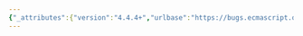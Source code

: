 ```yaml
---
{"_attributes":{"version":"4.4.4+","urlbase":"https://bugs.ecmascript.org/","maintainer":"dherman@mozilla.com"},"bug":{"bug_id":3508,"creation_ts":"2015-01-03 05:46:00 -0800","short_desc":"6.1.6 The Number Type: Paragraph about NaN value detection requires updates","delta_ts":"2015-05-29 06:19:10 -0700","product":"Draft for 7th Edition","component":"Deferred from 6th edition","version":"unspecified","rep_platform":"All","op_sys":"All","bug_status":"CONFIRMED","priority":"Normal","bug_severity":"normal","everconfirmed":true,"reporter":{"uid":"andrebargull","name":"André Bargull"},"assigned_to":{"uid":"allen","name":"Allen Wirfs-Brock"},"cc":"dehrenberg","long_desc":[{"commentid":11301,"comment_count":0,"who":{"uid":"andrebargull","name":"André Bargull"},"bug_when":"2015-01-03 05:46:48 -0800","thetext":"6.1.6  The Number Type\n\n> In some implementations, external code might be able to detect a\n> difference between various Not-a-Number values, but such behaviour \n> is implementation-dependent; to ECMAScript code, all NaN values are \n> indistinguishable from each other.\n\nThe last part is no longer true, ECMAScript user code is now able to distinguish between different NaN values, because Float{32,64}Arrays do not canonicalize NaN values on write operations.\n\n\nUnfortunate side-effect of the new ability to distinguish between different NaN values: The MOP level changes from ES3 -> ES5 in [[Put]] are now visible to user code. \n\nES3, 8.6.2.2 [[Put]], step 4:\nThe value of an own, writable property is always updated. \n\nES5.1, 8.12.5 [[Put]], 3.b + 8.12.9 [[DefineOwnProperty]], step 6:\nThe value of an own, writable property is not updated if the value stays the same if compared with the SameValue algorithm.\n\nNote: Implementations [1,2] seem to follow ES3 [[Put]] semantics with NaN values, but I guess this is more a performance thing than an ES3 compatibility decision.\n\n[1] Tested with JavaScriptCore, V8, Nashorn, IE11 (Win10 9879), SpiderMonkey\n\n\nTest code:\n---\nfunction numberToRawBits(v) {\n  var isLittleEndian = new Uint8Array(new Uint16Array([1]).buffer)[0] === 1;\n  var reduce = Array.prototype[isLittleEndian ? 'reduceRight' : 'reduce'];\n  var float64 = new Float64Array(1);\n  float64[0] = v;\n  var uint8 = new Uint8Array(float64.buffer);\n  return reduce.call(uint8, function(a, v) {\n    return (a * 256) + v;\n  }, 0);\n}\n\nvar o = {};\nObject.defineProperty(o, \"p\", {value: 0, writable: true, enumerable: true, configurable: true});\n\n// nan1 and nan2 are two different NaN values\no.p = nan1;\no.p = nan2;\n\nprint(\"nan1:\", numberToRawBits(nan1).toString(16));\nprint(\"nan2:\", numberToRawBits(nan2).toString(16));\nprint(\"o.p:\", numberToRawBits(o.p).toString(16)); // same as nan2 in ES3, same as nan1 in ES5/6\n---"},{"commentid":11302,"comment_count":1,"who":{"uid":"andrebargull","name":"André Bargull"},"bug_when":"2015-01-03 06:14:23 -0800","thetext":"There's also a slightly inconsistent behaviour for own, writable property updates when you take a look at mapped arguments objects, because mapped properties are always updated in ES5/6."},{"commentid":11343,"comment_count":2,"who":{"uid":"allen","name":"Allen Wirfs-Brock"},"bug_when":"2015-01-13 16:11:03 -0800","thetext":"(In reply to André Bargull from comment #0)\n> 6.1.6  The Number Type\n> \n> > In some implementations, external code might be able to detect a\n> > difference between various Not-a-Number values, but such behaviour \n> > is implementation-dependent; to ECMAScript code, all NaN values are \n> > indistinguishable from each other.\n> \n> The last part is no longer true, ECMAScript user code is now able to\n> distinguish between different NaN values, because Float{32,64}Arrays do not\n> canonicalize NaN values on write operations.\n\nBut, only by examining the bytes of  a binary ArrayBuffer.  I'm not sure that this is fundamentally different from using \"external code\" to write a Number to a file and then using byte level reads to examine what was written. Also, in ES6 the ArrayBuffer SetValueInBuffer operations state that the actual value stored for NaN values is implementation dependent, so what you see in the buffer doesn't imply anything about the NaN encoding of the original value that was stored.\n\n6.1.6 is really talking about the ECMAScript Number data type, and such values aren't directly stored in ArrayBuffers but instead are converted to IEEE binary64  values. Arguably, 6.1.6 doesn't even apply to such values in a buffer.\n\nFinally, I suspect what the original authors had in mind for the quoted sentence was Number values passed as arguments to native code procedures which could directly inspect the bit-level encoding of the arguments.  Nothing has changed in that regard in either ES5 or ES6.\n\nTo sum up, it's not clear to me that there is anything wrong in what 6.1.6 says or whether anything else really need to be stated.  But I added this note immediately following that paragraph:\n\n\"NOTE\tThe bit pattern that might be observed in an ArrayBuffer (see 24.1) after a Number value has been stored into it is not necessarily the same as the internal representation of that Number value used by the ECMAScript implementation. \"\n\n> \n> \n> Unfortunate side-effect of the new ability to distinguish between different\n> NaN values: The MOP level changes from ES3 -> ES5 in [[Put]] are now visible\n> to user code. \n> \n> ES3, 8.6.2.2 [[Put]], step 4:\n> The value of an own, writable property is always updated. \n> \n> ES5.1, 8.12.5 [[Put]], 3.b + 8.12.9 [[DefineOwnProperty]], step 6:\n> The value of an own, writable property is not updated if the value stays the\n> same if compared with the SameValue algorithm.\n\nIn ES6, [[Set]] has an over-riding definition for IntegerIndexed Exotic objects (ie, Typed Arrays) that doesn't do that SameValue check"},{"commentid":11353,"comment_count":3,"who":{"uid":"andrebargull","name":"André Bargull"},"bug_when":"2015-01-14 09:16:34 -0800","thetext":"(In reply to Allen Wirfs-Brock from comment #2)\n> But, only by examining the bytes of  a binary ArrayBuffer.  I'm not sure\n> that this is fundamentally different from using \"external code\" to write a\n> Number to a file and then using byte level reads to examine what was\n> written. \n\nYes. \n\n\n> Also, in ES6 the ArrayBuffer SetValueInBuffer operations state that\n> the actual value stored for NaN values is implementation dependent, so what\n> you see in the buffer doesn't imply anything about the NaN encoding of the\n> original value that was stored.\n\nHmm, I hope the current spec for SetValueInBuffer won't create a loophole where a non-configurable + non-writable data property with a NaN value is allowed to change to a different NaN value (as observed by using ArrayBuffers like in the `numberToRawBits` function from above). That would be bad because it creates a communication channel, right? More below...\n\n\n> 6.1.6 is really talking about the ECMAScript Number data type, and such\n> values aren't directly stored in ArrayBuffers but instead are converted to\n> IEEE binary64  values. Arguably, 6.1.6 doesn't even apply to such values in\n> a buffer.\n\n6.1.6 in context of ECMAScript user code only means to express: Given any operation `op` when `op` is applied to two distinct NaN values `nan1` and `nan2`, the result will be the same. Basically `SameValue(op(nan1), op(nan2))` is true. (Well, except when `op` returns an Object value, but let's ignore that issue for the time being.)\n\n\n> Finally, I suspect what the original authors had in mind for the quoted\n> sentence was Number values passed as arguments to native code procedures\n> which could directly inspect the bit-level encoding of the arguments. \n> Nothing has changed in that regard in either ES5 or ES6.\n\nYes. \n\n\n> \n> To sum up, it's not clear to me that there is anything wrong in what 6.1.6\n> says or whether anything else really need to be stated.  But I added this\n> note immediately following that paragraph:\n> \n> \"NOTE\tThe bit pattern that might be observed in an ArrayBuffer (see 24.1)\n> after a Number value has been stored into it is not necessarily the same as\n> the internal representation of that Number value used by the ECMAScript\n> implementation. \"\n> \n\nOk.\n\n\n> > ES3, 8.6.2.2 [[Put]], step 4:\n> > The value of an own, writable property is always updated. \n> > \n> > ES5.1, 8.12.5 [[Put]], 3.b + 8.12.9 [[DefineOwnProperty]], step 6:\n> > The value of an own, writable property is not updated if the value stays the\n> > same if compared with the SameValue algorithm.\n> \n> In ES6, [[Set]] has an over-riding definition for IntegerIndexed Exotic\n> objects (ie, Typed Arrays) that doesn't do that SameValue check\n\nSo, should 9.1.6 [[DefineOwnProperty]] resp. ValidateAndApplyPropertyDescriptor be changed to omit the SameValue check for writable and/or configurable properties?\n\n\nEven if SetValueInBuffer is allowed to change a NaN value to a different (quiet) NaN value, this example should not assert:\n---\n// Let nan1 and nan2 be two different NaN values.\n\nvar o = {};\n\nObject.defineProperty(o, \"p\", {value: nan1});\nvar bitsNan1 = numberToRawBits(o.p).toString(16);\n\nObject.freeze(o);\n\nObject.defineProperty(o, \"p\", {value: nan2});\nvar bitsNan2 = numberToRawBits(o.p).toString(16);\n\nassertEq(bitsNan1, bitsNan2);\n---\n\nOtherwise an attacker is able to create a communication channel which seems unfortunate. (Also: An attacker probably knows how SetValueInBuffer is implemented in a given implementation and therefore knows how NaNs are handled.)\n\n\n\nLet's summarize this issue:\nWhen an own, writable property is updated in the ordinary [[Set]] internal method, [[Set]] calls the ordinary [[DefineOwnProperty]] method which in turn calls ValidateAndApplyPropertyDescriptor. The `Desc` parameter for ValidateAndApplyPropertyDescriptor in this case is `Desc = PropertyDescriptor{[[Value]]: V}`. Step 4 of ValidateAndApplyPropertyDescriptor will then perform a SameValue check on `Desc.Value` and if the SameValue check returns true, ValidateAndApplyPropertyDescriptor simply returns. \nIn implementations this SameValue check does not take place when ValidateAndApplyPropertyDescriptor is called from [[Set]]. It is performed when ValidateAndApplyPropertyDescriptor is called from [[DefineOwnProperty]], for example when `Object.defineProperty` is invoked. And users are able to observe this difference with the example code given in comment #0.\n\nIIUC implementations are allowed to skip the SameValue check for [[Set]] because SetValueInBuffer may use a different quiet NaN value when a NaN value is written into an ArrayBuffer. And that means it is perfectly valid for an implementation to write different binary64 values into an ArrayBuffer if even SetValueInBuffer is called with the same NaN value. For example the first call to SetValueInBuffer with a specific NaN value writes the binary64 value `binary64Value1`, the next call to SetValueInBuffer with the same NaN value writes `binary64Value2`. And `binary64Value1` is not equal to `binary64Value2`.\n\nThat explanation allows to skip the SameValue check for [[Set]], but it also provides a loophole to create a communication channel for non-writable + non-configurable NaN properties. Because when [[Set]] is allowed to skip the SameValue check, why not also skip it in [[DefineOwnProperty]]? An implementor could just excuse herself by saying that NaN detection through SetValueInBuffer leads to implementation defined behaviour and be done with it. \n\nIf you ask yourself whether or not this actually matters in practice - yes it does. For example Nashorn used to allow to change non-configurable + non-writable NaN properties to a different NaN value. An old bug report from me: https://bugs.openjdk.java.net/browse/JDK-8030197"},{"commentid":11354,"comment_count":4,"who":{"uid":"allen","name":"Allen Wirfs-Brock"},"bug_when":"2015-01-14 15:22:27 -0800","thetext":"(In reply to André Bargull from comment #3)\n> (In reply to Allen Wirfs-Brock from comment #2)\n> \n> \n> So, should 9.1.6 [[DefineOwnProperty]] resp.\n> ValidateAndApplyPropertyDescriptor be changed to omit the SameValue check\n> for writable and/or configurable properties?\n> \n> \n> Even if SetValueInBuffer is allowed to change a NaN value to a different\n> (quiet) NaN value, this example should not assert:\n> ---\n> // Let nan1 and nan2 be two different NaN values.\n> \n> var o = {};\n> \n> Object.defineProperty(o, \"p\", {value: nan1});\n> var bitsNan1 = numberToRawBits(o.p).toString(16);\n> \n> Object.freeze(o);\n\nNote that ES6 specifies that the indexable properties of Typed Array are implicitly non-confiburable, and writable and that such a property can not be made non-writable (see http://people.mozilla.org/~jorendorff/es6-draft.html#sec-integer-indexed-exotic-objects-defineownproperty-p-desc steps 3.c.viii-x )\n\nSo, trying to freeze such an object will fail. So if you are passing a typed array around you already have a much bigger communications channel."},{"commentid":11364,"comment_count":5,"who":{"uid":"andrebargull","name":"André Bargull"},"bug_when":"2015-01-15 05:50:43 -0800","thetext":"(In reply to Allen Wirfs-Brock from comment #4)\n> Note that ES6 specifies that the indexable properties of Typed Array are\n> implicitly non-confiburable, [...]\n\nYup, except in my examples there are no Typed Arrays, but ordinary objects using the ordinary internal method definitions."},{"commentid":11366,"comment_count":6,"who":{"uid":"andrebargull","name":"André Bargull"},"bug_when":"2015-01-15 06:46:05 -0800","thetext":"WDYT about this change for SetValueInBuffer:\n  https://gist.github.com/anba/284212fe803be2d06d8a\n\nAnd this change for ValidateAndApplyPropertyDescriptor:\n  https://gist.github.com/anba/5bc82dc36549d8f5b149"},{"commentid":11367,"comment_count":7,"who":{"uid":"andrebargull","name":"André Bargull"},"bug_when":"2015-01-15 07:11:16 -0800","thetext":"I guess I should have explained the intention behind the ValidateAndApplyPropertyDescriptor change:\n\nBy removing step 4 of the original algorithm, a property update takes place even if the property value does not change when compared with the SameValue algorithm. That way implementations are no longer required to perform a SameValue check in the ordinary [[Set]] internal method."},{"commentid":11555,"comment_count":8,"who":{"uid":"allen","name":"Allen Wirfs-Brock"},"bug_when":"2015-01-19 15:54:25 -0800","thetext":"OK, I think I now get what you concern is all about.\n\nI think you added sentence for setValueInBuffer is a good idea and I have incorporated that into the ES6 spec.\n\nWRT your rewrite of ValidateAndApplyPropertyDescriptor, I think it looks promising.  However, I'm hesitant to apply it to ES6 at this stage of its development. One of the hardest parts of ES5 development was getting that algorithm to point where everyone was convinced it was correct. (for example, see http://wiki.ecmascript.org/doku.php?id=es3.1:attribute_states) I probably needs to get more review then just you and me. However, right now there seems like there are many more important things in ES6 that people should be focusing on reviewing.\n\nRight now, step 4 of the current algorithm, seems like an early-out optimization that doesn't need to be there. However, I have a vague recollection that including it allowed us to simplify the rest of the algorithm. But that recollection might be wrong. (we might find some hints by comparing it in various ES5 drafts http://wiki.ecmascript.org/doku.php?id=es3.1:es3.1_proposal_working_draft but that also doesn't seem like the most important think to spend time on right now).\n\nI think we should probably take the time to do a more thorough review and target fixing it for ES7."},{"commentid":12682,"comment_count":9,"who":{"uid":"andrebargull","name":"André Bargull"},"bug_when":"2015-02-14 14:19:08 -0800","thetext":"(In reply to Allen Wirfs-Brock from comment #8)\n> I think we should probably take the time to do a more thorough review and\n> target fixing it for ES7.\n\nAgreed."},{"commentid":14465,"comment_count":10,"who":{"uid":"dehrenberg","name":"Daniel Ehrenberg"},"bug_when":"2015-05-28 12:25:28 -0700","thetext":"It seems like the security issue primarily comes up due to this:\n\n\"In implementations this SameValue check does not take place when ValidateAndApplyPropertyDescriptor is called from [[Set]]. It is performed when ValidateAndApplyPropertyDescriptor is called from [[DefineOwnProperty]], for example when `Object.defineProperty` is invoked. And users are able to observe this difference with the example code given in comment #0.\"\n\nWouldn't those implementations be non-conformant? I tried it in V8, and V8 seems to be conformant in returning the initial NaN representation for the code in #3 (whether using = or defineOwnProperty)."},{"commentid":14466,"comment_count":11,"who":{"uid":"andrebargull","name":"André Bargull"},"bug_when":"2015-05-28 13:27:02 -0700","thetext":"(In reply to Daniel Ehrenberg from comment #10)\n> It seems like the security issue primarily comes up due to this:\n> \n> \"In implementations this SameValue check does not take place when\n> ValidateAndApplyPropertyDescriptor is called from [[Set]]. It is performed\n> when ValidateAndApplyPropertyDescriptor is called from\n> [[DefineOwnProperty]], for example when `Object.defineProperty` is invoked.\n> And users are able to observe this difference with the example code given in\n> comment #0.\"\n\nThe next two paragraphs are more important for the potential communication channel issue:\n\n\"IIUC implementations are allowed to skip the SameValue check for [[Set]] because SetValueInBuffer may use a different quiet NaN value when a NaN value is written into an ArrayBuffer. [...]\n\nThat explanation allows to skip the SameValue check for [[Set]], but it also provides a loophole to create a communication channel for non-writable + non-configurable NaN properties. Because when [[Set]] is allowed to skip the SameValue check, why not also skip it in [[DefineOwnProperty]]? An implementor could just excuse herself by saying that NaN detection through SetValueInBuffer leads to implementation defined behaviour and be done with it. \"\n\n\nThe \"IIUC\" refers to Allen's response in comment #2:\n\"But, only by examining the bytes of  a binary ArrayBuffer.  I'm not sure that this is fundamentally different from using \"external code\" to write a Number to a file and then using byte level reads to examine what was written. Also, in ES6 the ArrayBuffer SetValueInBuffer operations state that the actual value stored for NaN values is implementation dependent, so what you see in the buffer doesn't imply anything about the NaN encoding of the original value that was stored.\"\n\n\n> \n> Wouldn't those implementations be non-conformant? I tried it in V8, and V8\n> seems to be conformant in returning the initial NaN representation for the\n> code in #3 (whether using = or defineOwnProperty).\n\nAll major engines are spec-conformant for the example in #3, but no engine is spec-conformant for the example in #0."},{"commentid":14469,"comment_count":12,"who":{"uid":"dehrenberg","name":"Daniel Ehrenberg"},"bug_when":"2015-05-28 23:00:10 -0700","thetext":"It could really be useful to have more flexibility with NaN representation than the current spec text allows. I don't know if any implementation wants to do this, but it'd be useful to have this flexibility, for example: Say an ECMAScript implementation wants to serialize and deserialize the execution state of an executing program. Maybe NaNs aren't normally canonicalized. Then the implementation would be prohibited from canonicalizing NaNs when serializing or deserializing.\n\nThe whole argument about this potential optimization feels a bit off to me. Because the spec doesn't specify how NaNs are encoded, what if an implementation got ready the next value that it was going to return for Math.random() and stashed part of it in the next NaN payload for a new NaN value that was generated? Then, you could observe that part of the next random number, which would be a security issue! And it would be spec compliant to put the next random number there. But an implementation would have no reason to set the NaN payload to that value. Unless there's a reason that an implementation would want to do it, I see this \"optimization\" as something similar.\n\nWhile it'd be spec-compliant, I can't really imagine why an implementation would want to \"optimize\" DefineOwnProperty by doing this sort of write when a property is not writable or configurable, leading to this leak. So can we just prohibit this \"optimization\"?\n\nI wonder if there's some other way we can block this, more on the DefineOwnProperty end than on the SetValueInBuffer end. The reasoning motivating the current spec text is actually pretty obscure: we only put the restriction in SetValueInBuffer so that it's observable that DefineOwnProperty really does do that SameValue check and doesn't set the property when it's the SameValue. What the we made SetValueInBuffer prohibit the runtime changing NaN values silently behind the user's back?\n\nIf we can just prohibit the \"optimization\" when writing a property, I think we can prevent this communications channel. It's a little funny to spec out the change because the spec already, in fact, says that if it's the same value! What if we wrote a non-normative note near the definition of ValidateAndApplyPropertyDescriptor, step 4, emphasizing that a different NaN value shouldn't be written into the property just because it is the SameValue."},{"commentid":14470,"comment_count":13,"who":{"uid":"andrebargull","name":"André Bargull"},"bug_when":"2015-05-29 06:19:10 -0700","thetext":"The current specification of SetValueInBuffer tries to express that NaN encoding has to be performed deterministically. If NaN encoding is allowed to be a non-deterministic function, then all bets are off w.r.t. observing different NaN values.\n\nThat includes it's no longer possible to verify ValidateAndApplyPropertyDescriptor performs the SameValue check for NaN values. But there could be also different applications where deterministic behaviour of NaN encoding is expected. \n\n\nIt's probably possible to change the spec to:\n---\nIf value is NaN, rawValue may be set to any implementation\nchosen non-signaling NaN encoding. An implementation must always choose the same non-signaling NaN encoding for a distinct Not-a-Number value within the execution of an ECMAScript program.\n---\n\nThat makes it possible to use a different NaN encoding of a distinct Not-a-Number value in different executions of an ECMAScript program (*). Does this help to implement the outlined serializing/deserializing use case?\n\n(*) \"execution of an ECMAScript program\" requires a proper definition based on the OS process running the ECMAScript implementation."}]}}
---
```

